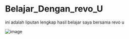 # Belajar_Dengan_revo_U
ini adalah liputan lengkap hasil belajar saya bersama revo u


![image](https://github.com/user-attachments/assets/4c693c2b-e514-460c-8039-67b7508f845b)
